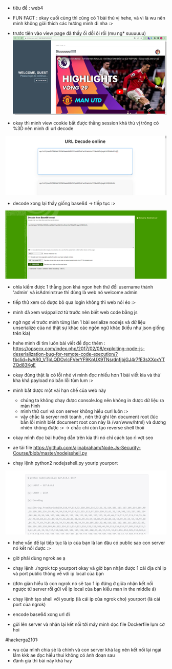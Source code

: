 - tiêu đề : web4

- FUN FACT : okay cuối cùng thì cũng có 1 bài thú vị hehe, và vì là wu nên mình không giải thích các hướng mình đi nha :> 

- trước tiên vào view page đã thấy ối dồi ôi rồi (mu ng* suuuuuu)
![Alt text](<./img/4.1.png>) 

- okay thì mình view cookie bắt được thằng session khá thú vị trông có %3D nên mình đi url decode 

![Alt text](<./img/4.2.png>)

- decode xong lại thấy giống base64 -> tiếp tục :> 

![Alt text](<./img/4.3.png>)

- ohla kiếm được 1 thằng json khá ngon heh thử đổi username thành 'admin' và isAdmin:true thì đúng là web nó welcome admin
- tiếp thử xem có được bỏ qua login không thì web nói éo :>
- mình đã xem wáppalizơ từ trước nên biết web code bằng js 
- ngờ ngợ vì trước mình từng làm 1 bài serialize nodejs và dữ liệu unserialize của nó thật sự khác các ngôn ngữ khác (kiểu như json giống trên kia) 

- hehe mình đi tìm luôn bài viết để đọc thêm :
https://opsecx.com/index.php/2017/02/08/exploiting-node-js-deserialization-bug-for-remote-code-execution/?fbclid=IwAR0_VTpLQDOvIcFVerYF9KpUX9TNsrdnfjbjGJ4r7fE3sXXoxYTZQd83KgE

- okay đúng thật là có lỗi nhé vì mình đọc nhiều hơn 1 bài viết kia và thử kha khá payload nó bắn lỗi tùm lum :> 
- mình bắt được một vài hạn chế của web này 
   + chúng ta không chạy được console.log nên không in được dữ liệu ra màn hình 
   + mình thử curl và con server không hiểu curl luôn :> 
   + vậy chắc là server mới toanh , nên thử ghi lên document root (lúc bắn lỗi mình biết document root con này là /var/www/html) và đương nhiên không được :> 
-> chắc chỉ còn tạo reverse shell thoii 

- okay mình đọc bài hướng dẫn trên kia thì nó chỉ cách tạo rì vợt seo 
- ae tải file https://github.com/ajinabraham/Node.Js-Security-Course/blob/master/nodejsshell.py 
- chạy lệnh python2 nodejsshell.py yourip yourport 

![Alt text](<./img/4.4.png>)

- hehe vấn đề lại tiếp tục là ip của bạn là lan đâu có public sao con server nó kết nối được :> 
- giờ phải dùng ngrok ae ạ 
- chạy lệnh ./ngrok tcp yourport okay và giờ bạn nhận được 1 cái địa chỉ ip và port public thông về với ip local của bạn
- (đơn giản hiểu là con ngrok nó sẽ tạo 1 ip đứng ở giữa nhận kết nối ngược từ server rồi gửi về ip local của bạn kiểu man in the middle á)

- chạy lệnh tạo shell với yourip (là cái ip của ngrok cho) yourport (là cái port của ngrok)
- encode base64 xong url đi 

- gửi lên server và nhận lại kết nối tới máy mình đọc file Dockerfile lụm cờ hoi 

#hackerga2101:
- wu của mình chia sẻ là chính và con server khá lag nên kết nối lại ngại lắm kkk ae đọc hiểu thui không có ảnh đoạn sau
- đánh giá thì bài này khá hay
